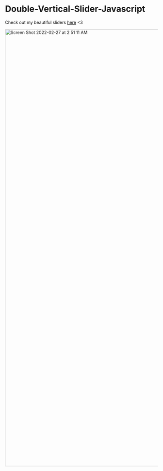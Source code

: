 # Double-Vertical-Slider-Javascript

Check out my beautiful sliders [here](https://doubleverticlesliderbyshivangeenagar.netlify.app/) <3


<img width="1440" alt="Screen Shot 2022-02-27 at 2 51 11 AM" src="https://user-images.githubusercontent.com/90488975/155873585-8e92ef33-a130-4f79-969e-7ca7286dc0b9.png">
